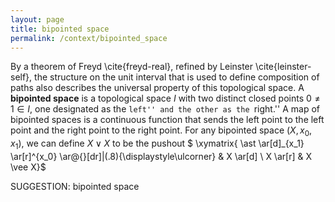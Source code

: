 ```yaml
---
layout: page
title: bipointed space
permalink: /context/bipointed_space
---
```

By a theorem of Freyd \cite{freyd-real}, refined by Leinster \cite{leinster-self}, the structure on the unit interval that is used to define composition of paths also describes the universal property of this topological space. A **bipointed space** is a topological space $I$ with two distinct closed points $0 \neq 1 \in I$, one designated as the ``left'' and the other as the ``right.'' A map of bipointed spaces is a continuous function that sends the left point to the left point and the right point to the right point. For any bipointed space $(X,x_0,x_1)$, we can define $X \vee X$ to be the pushout
$ \xymatrix{ \ast \ar[d]_{x_1} \ar[r]^{x_0} \ar@{}[dr]|(.8){\displaystyle\ulcorner} & X \ar[d] \\ X \ar[r] & X \vee X}$

SUGGESTION: bipointed space